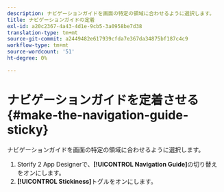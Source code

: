 ```yaml
---
description: ナビゲーションガイドを画面の特定の領域に合わせるように選択します。
title: ナビゲーションガイドの定着
exl-id: a20c2367-4a43-4d1e-9cb5-3a0958be7d38
translation-type: tm+mt
source-git-commit: a2449482e617939cfda7e367da34875bf187c4c9
workflow-type: tm+mt
source-wordcount: '51'
ht-degree: 0%

---
```


# ナビゲーションガイドを定着させる{#make-the-navigation-guide-sticky}

ナビゲーションガイドを画面の特定の領域に合わせるように選択します。

1. Storify 2 App Designerで、**[!UICONTROL Navigation Guide]**&#x200B;の切り替えをオンにします。
1. **[!UICONTROL Stickiness]**&#x200B;トグルをオンにします。
